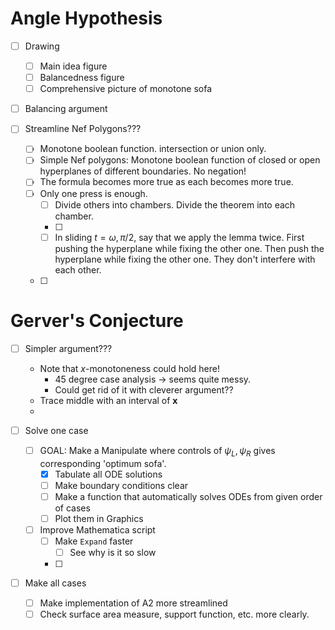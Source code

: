 # Angle Hypothesis

- [ ] Drawing
	- [ ] Main idea figure 
	- [ ] Balancedness figure
	- [ ] Comprehensive picture of monotone sofa
- [ ] Balancing argument

- [ ] Streamline Nef Polygons???
	- [ ] Monotone boolean function. intersection or union only.
	- [ ] Simple Nef polygons: Monotone boolean function of closed or open hyperplanes of different boundaries. No negation!
	- [ ] The formula becomes more true as each becomes more true.
	- [ ] Only one press is enough.
		- [ ] Divide others into chambers. Divide the theorem into each chamber.
		- [ ] 
		- [ ] In sliding $t = \omega, \pi/2$, say that we apply the lemma twice. First pushing the hyperplane while fixing the other one. Then push the hyperplane while fixing the other one. They don't interfere with each other.
	- [ ] 


# Gerver's Conjecture


- [ ] Simpler argument???
	- Note that $x$-monotoneness could hold here!
		- 45 degree case analysis -> seems quite messy.
		- Could get rid of it with cleverer argument??
	- Trace middle with an interval of $\mathbf{x}$
	- 

- [ ] Solve one case
	- [ ] GOAL: Make a Manipulate where controls of $\psi_L, \psi_R$ gives corresponding 'optimum sofa'.
		- [x] Tabulate all ODE solutions
		- [ ] Make boundary conditions clear
		- [ ] Make a function that automatically solves ODEs from given order of cases
		- [ ] Plot them in Graphics
	- [ ] Improve Mathematica script
		- [ ] Make `Expand` faster
			- [ ] See why is it so slow
		- [ ] 
- [ ] Make all cases
	- [ ] Make implementation of A2 more streamlined
	- [ ] Check surface area measure, support function, etc. more clearly.